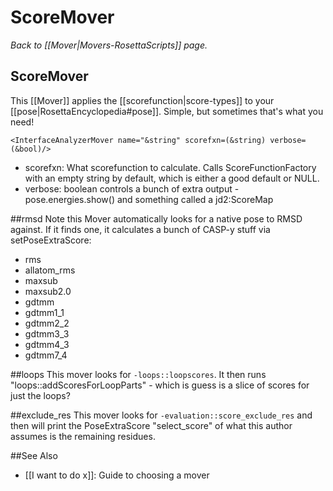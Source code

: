 # ScoreMover
*Back to [[Mover|Movers-RosettaScripts]] page.*
## ScoreMover

This [[Mover]] applies the [[scorefunction|score-types]] to your [[pose|RosettaEncyclopedia#pose]].  Simple, but sometimes that's what you need!

```
<InterfaceAnalyzerMover name="&string" scorefxn=(&string) verbose=(&bool)/>
```

- scorefxn: What scorefunction to calculate.  Calls ScoreFunctionFactory with an empty string by default, which is either a good default or NULL.
- verbose: boolean controls a bunch of extra output - pose.energies.show() and something called a jd2:ScoreMap

##rmsd
Note this Mover automatically looks for a native pose to RMSD against.  If it finds one, it calculates a bunch of CASP-y stuff via setPoseExtraScore: 

* rms
* allatom_rms
* maxsub
* maxsub2.0
* gdtmm
* gdtmm1_1
* gdtmm2_2
* gdtmm3_3
* gdtmm4_3
* gdtmm7_4

##loops
This mover looks for ```-loops::loopscores```.  It then runs "loops::addScoresForLoopParts" - which is guess is a slice of scores for just the loops?

##exclude_res
This mover looks for ```-evaluation::score_exclude_res``` and then will print the PoseExtraScore "select_score" of what this author assumes is the remaining residues.


##See Also

* [[I want to do x]]: Guide to choosing a mover